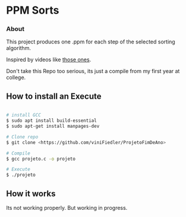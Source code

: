 # PPM Sorts 

### About
This project produces one .ppm for each step of the selected sorting algorithm.

Inspired by videos like [those ones](https://github.com/termux/termux-packages/wiki).

Don't take this Repo too serious, its just a compile from my first year at college.


## How to install an Execute

```bash

# install GCC
$ sudo apt install build-essential
$ sudo apt-get install manpages-dev

# Clone repo
$ git clone <https://github.com/viniFiedler/ProjetoFimDeAno>

# Compile
$ gcc projeto.c -o projeto

# Execute
$ ./projeto

```
## How it works

Its not working properly. But working in progress.
